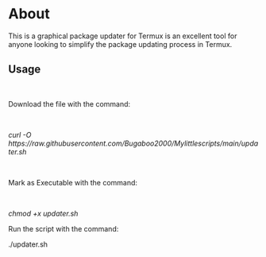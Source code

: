 <h1> About </h1>
<p> This is a graphical package updater for Termux is an excellent tool for anyone looking to simplify the package updating process in Termux.</p>
<h2>Usage</h2>
<br>
<p> Download the file with the command: </p>
<br>
<p><em>curl -O https://raw.githubusercontent.com/Bugaboo2000/Mylittlescripts/main/updater.sh</em></p>
<br>
<p>Mark as Executable with the command:</p>
<br>
<p><em>chmod +x updater.sh</em>
<br>
<p>Run the script with the command:</p>
<p>./updater.sh</p>
